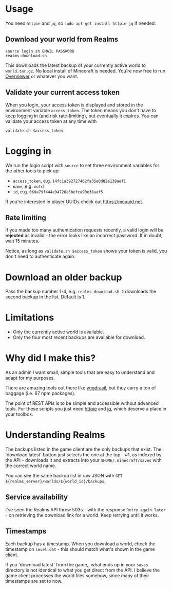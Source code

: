 # Usage

You need `httpie` and `jq`, so `sudo apt-get install httpie jq` if needed.

## Download your world from Realms

```
source login.sh EMAIL PASSWORD
realms-download.sh
```

This downloads the latest backup of your currently active world to `world.tar.gz`.
No local install of Minecraft is needed. You're now free to run [Overviewer](https://overviewer.org/) or whatever you want.

## Validate your current access token

When you login, your access token is displayed and stored in the environment variable `access_token`. The token means you don't have to keep logging in (and risk rate-limiting), but eventually it expires.
You can validate your access token at any time with
```
validate.sh $access_token
```

# Logging in

We run the login script with `source` to set three environment variables for the other tools to pick up:
- `access_token`, e.g. `14fc1a392727462fa35e0d82e138aef1`
- `name`, e.g. `notch`
- `id`, e.g. `069a79f444e94726a5befca90e38aaf5`

If you're interested in player UUIDs check out https://mcuuid.net.

## Rate limiting

If you made too many authentication requests recently, a valid login will be **rejected** as invalid - the error looks like an incorrect password. If in doubt, wait 15 minutes.

Notice, as long as `validate.sh $access_token` shows your token is valid, you don't need to authenticate again.

# Download an older backup

Pass the backup number 1-4, e.g. `realms-download.sh 2` downloads the second backup in the list. Default is 1.

# Limitations

- Only the currently active world is available.
- Only the four most recent backups are available for download.

# Why did I make this?

As an admin I want small, simple tools that are easy to understand and adapt for my purposes.

There are amazing tools out there like [yggdrasil](https://github.com/zekesonxx/node-yggdrasil), but they carry a ton of baggage (i.e. 67 npm packages).

The point of REST APIs is to be simple and accessible without advanced tools. For these scripts you just need [httpie](https://httpie.org/) and [jq](https://stedolan.github.io/jq/), which deserve a place in your toolbox.

# Understanding Realms

The backups listed in the game client are the only backups that exist. The 'download latest' button just selects the one at the top - #1, as indexed by the API - downloads it and extracts into your `$HOME/.minecraft/saves` with the correct world name.

You can see the same backup list in raw JSON with `GET ${realms_server}/worlds/${world_id}/backups`.

## Service availability

I've seen the Realms API throw 503s - with the response `Retry again later` - on retrieving the download link for a world. Keep retrying until it works.

## Timestamps

Each backup has a timestamp. When you download a world, check the timestamp on `level.dat` - this should match what's shown in the game client.

If you 'download latest' from the game,, what ends up in your `saves` directory is not identical to what you get direct from the API. I believe the game client processes the world files somehow, since many of their timestamps are set to now.
